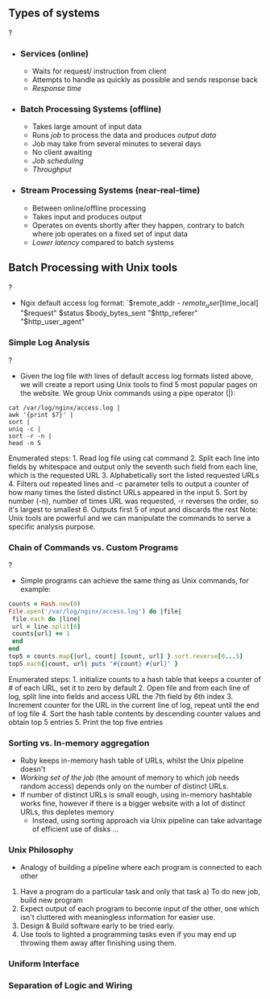 ## Types of systems
?
- ### Services (online)
	- Waits for request/ instruction from client
	- Attempts to handle as quickly as possible and sends response back
	- *Response time*
- ### Batch Processing Systems (offline)
	- Takes large amount of input data
	- Runs *job* to process the data and produces *output data*
	- Job may take from several minutes to several days
	- No client awaiting
	- *Job scheduling*
	- *Throughput*
- ### Stream Processing Systems (near-real-time)
	- Between online/offline processing
	- Takes input and produces output
	- Operates on events shortly after they happen, contrary to batch where job operates on a fixed set of input data
	- *Lower latency* compared to batch systems

## Batch Processing with Unix tools
?
- Ngix default access log format: `$remote_addr - $remote_user [$time_local] "$request" $status $body_bytes_sent "$http_referer" "$http_user_agent"

### Simple Log Analysis
?
- Given the log file with lines of default access log formats listed above, we will create a report using Unix tools to find 5 most popular pages on the website. We group Unix commands using a pipe operator (|):
```Unix
cat /var/log/nginx/access.log |
awk '{print $7}' |
sort |
uniq -c |
sort -r -n |
head -n 5
```
Enumerated steps:
	1.  Read log file using cat command
	2. Split each line into fields by whitespace and output only the seventh such field from each line, which is the requested URL
	3. Alphabetically sort the listed requested URLs
	4. Filters out repeated lines and -c parameter tells to output a counter of how many times the listed distinct URLs appeared in the input
	5. Sort by number (-n), number of times URL was requested, -r reverses the order, so it's largest to smallest
	6. Outputs first 5 of input and discards the rest
Note: Unix tools are powerful and we can manipulate the commands to serve a specific analysis purpose.

### Chain of Commands vs. Custom Programs
?
- Simple programs can achieve the same thing as Unix commands, for example:
```Ruby
counts = Hash.new(0)
File.open('/var/log/nginx/access.log') do |file|
 file.each do |line|
 url = line.split[6]
 counts[url] += 1
 end
end
top5 = counts.map{|url, count| [count, url] }.sort.reverse[0...5]
top5.each{|count, url| puts "#{count} #{url}" }
```
Enumerated steps:
	1. initialize counts to a hash table that keeps a counter of # of each URL, set it to zero by default
	2. Open file and from each line of log, split line into fields and access URL the 7th field by 6th index 
	3. Increment counter for the URL in the current line of log, repeat until the end of log file
	4. Sort the hash table contents by descending counter values and obtain top 5 entries
	5. Print the top five entries

### Sorting vs. In-memory aggregation
- Ruby keeps in-memory hash table of URLs, whilst the Unix pipeline doesn't
- *Working set of the job* (the amount of memory to which job needs random access) depends only on the number of distinct URLs.
- If number of distinct URLs is small eough, using in-memory hashtable works fine, however if there is a bigger website with a lot of distinct URLs, this depletes memory
	- Instead, using sorting approach via Unix pipeline can take advantage of efficient use of disks 
...

### Unix Philosophy
- Analogy of building a pipeline where each program is connected to each other
1. Have a program do a particular task and only that task
	 a) To do new job, build new program
2. Expect output of each program to become input of the other, one which isn't cluttered with meaningless information for easier use.
3. Design & Build software early to be tried early.
4. Use tools to lighted a programming tasks even if you may end up throwing them away after finishing using them.

### Uniform Interface

### Separation of Logic and Wiring